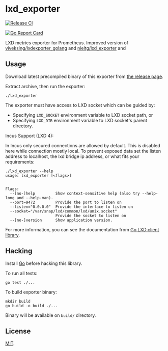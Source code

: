 # lxd_exporter

[![Release CI](https://github.com/eumel8/lxd_exporter/actions/workflows/build.yaml/badge.svg)](https://github.com/eumel8/lxd_exporter/actions/workflows/build.yaml)

[![Go Report Card](https://goreportcard.com/badge/github.com/eumel8/lxd_exporter)](https://goreportcard.com/report/github.com/eumel8/lxd_exporter)

LXD metrics exporter for Prometheus. Improved version of [viveksing/lxdexporter_golang](https://github.com/viveksing/lxdexporter_golang) and
[nieltg/lxd_exporter](https://github.com/nieltg/lxd_exporter) and


## Usage

Download latest precompiled binary of this exporter from [the release page](https://github.com/eumel8/lxd_exporter/releases).

Extract archive, then run the exporter:
```
./lxd_exporter
```

The exporter must have access to LXD socket which can be guided by:
- Specifying `LXD_SOCKET` environment variable to LXD socket path, or
- Specifying `LXD_DIR` environment variable to LXD socket's parent directory.

Incus Support (LXD 4):

In Incus only secured connections are allowed by default. This is disabled here while connection mostly local. To prevent exposed data set the listen address to localhost, the lxd bridge ip address, or what fits your requirements:

```
./lxd_exporter --help
usage: lxd_exporter [<flags>]


Flags:
  --[no-]help         Show context-sensitive help (also try --help-long and --help-man).
  --port=9472         Provide the port to listen on
  --listen="0.0.0.0"  Provide the interface to listen on
  --socket="/var/snap/lxd/common/lxd/unix.socket"
                      Provide the socket to listen on
  --[no-]version      Show application version.
  ```

For more information, you can see the documentation from [Go LXD client library](https://godoc.org/github.com/lxc/incus/client#ConnectLXDUnix).

## Hacking

Install [Go](https://golang.org/dl) before hacking this library.

To run all tests:
```
go test ./...
```

To build exporter binary:
```
mkdir build
go build -o build ./...
```

Binary will be available on `build/` directory.

## License

[MIT](LICENSE).
